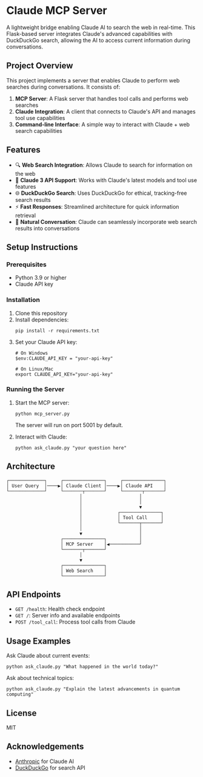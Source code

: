 # Claude MCP Server

A lightweight bridge enabling Claude AI to search the web in real-time. This Flask-based server integrates Claude's advanced capabilities with DuckDuckGo search, allowing the AI to access current information during conversations.

## Project Overview

This project implements a server that enables Claude to perform web searches during conversations. It consists of:

1. **MCP Server**: A Flask server that handles tool calls and performs web searches
2. **Claude Integration**: A client that connects to Claude's API and manages tool use capabilities
3. **Command-line Interface**: A simple way to interact with Claude + web search capabilities

## Features

- 🔍 **Web Search Integration**: Allows Claude to search for information on the web
- 🤖 **Claude 3 API Support**: Works with Claude's latest models and tool use features
- 🌐 **DuckDuckGo Search**: Uses DuckDuckGo for ethical, tracking-free search results
- ⚡ **Fast Responses**: Streamlined architecture for quick information retrieval
- 💬 **Natural Conversation**: Claude can seamlessly incorporate web search results into conversations

## Setup Instructions

### Prerequisites

- Python 3.9 or higher
- Claude API key

### Installation

1. Clone this repository
2. Install dependencies:
   ```
   pip install -r requirements.txt
   ```
3. Set your Claude API key:
   ```
   # On Windows
   $env:CLAUDE_API_KEY = "your-api-key"
   
   # On Linux/Mac
   export CLAUDE_API_KEY="your-api-key"
   ```

### Running the Server

1. Start the MCP server:
   ```
   python mcp_server.py
   ```
   The server will run on port 5001 by default.

2. Interact with Claude:
   ```
   python ask_claude.py "your question here"
   ```

## Architecture

```
┌─────────────┐     ┌───────────────┐     ┌───────────────┐
│ User Query  │────▶│ Claude Client │────▶│ Claude API    │
└─────────────┘     └───────┬───────┘     └───────┬───────┘
                           │                     │
                           │                     │
                           │                     ▼
                           │             ┌───────────────┐
                           │             │ Tool Call     │
                           │             └───────┬───────┘
                           │                     │
                           ▼                     │
                    ┌───────────────┐            │
                    │ MCP Server    │◀───────────┘
                    └───────┬───────┘
                           │
                           ▼
                    ┌───────────────┐
                    │ Web Search    │
                    └───────────────┘
```

## API Endpoints

- `GET /health`: Health check endpoint
- `GET /`: Server info and available endpoints
- `POST /tool_call`: Process tool calls from Claude

## Usage Examples

Ask Claude about current events:
```
python ask_claude.py "What happened in the world today?"
```

Ask about technical topics:
```
python ask_claude.py "Explain the latest advancements in quantum computing"
```

## License

MIT

## Acknowledgements

- [Anthropic](https://www.anthropic.com/) for Claude AI
- [DuckDuckGo](https://duckduckgo.com/) for search API 
